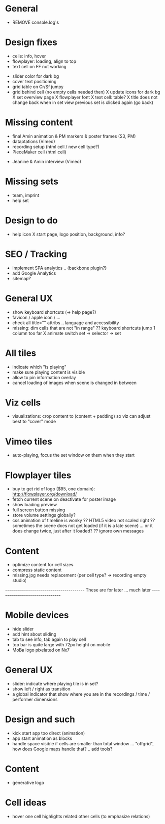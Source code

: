 
General
==========================
- REMOVE console.log's


Design fixes
==========================
- cells: info, hover
- flowplayer: loading, align to top
- text cell on FF not working
* slider color for dark bg
* cover text positioning
* grid table on Cr/Sf jumpy
* grid behind cell (no empty cells needed then)
	X update icons for dark bg
	X set overview page
	X flowplayer font
	X text cell: table?
	X title does not change back when in set view previous set is clicked again (go back)


Missing content
==========================
- final Amin animation & PM markers & poster frames (S3, PM)
- dataptations (Vimeo)
- recording setup (html cell / new cell type?)
- PieceMaker cell (html cell)
* Jeanine & Amin interview (Vimeo)


Missing sets
==========================
- team, imprint
- help set


Design to do
==========================
- help icon
	X start page, logo position, background, info?


SEO / Tracking
==========================
- implement SPA analytics .. (backbone plugin?)
- add Google Analytics
- sitemap?


General UX
==========================
- show keyboard shortcuts (-> help page?)
- favicon / apple icon / ...
- check all title="" attribs .. language and accessibility
- missing: dim cells that are not "in range"
	?? keyboard shortcuts jump 1 column too far
	X animate switch set -> selector -> set


All tiles
==========================
- indicate which "is playing"
- make sure playing content is visible
- allow to pin information overlay
- cancel loading of images when scene is changed in between


Viz cells
==========================
- visualizations: crop content to (content + padding) so viz can adjust best to "cover" mode


Vimeo tiles
==========================
- auto-playing, focus the set window on them when they start


Flowplayer tiles
==========================
- buy to get rid of logo ($95, one domain): http://flowplayer.org/download/
- fetch current scene on deactivate for poster image
- show loading preview
- full screen button missing
- store volume settings globally?
- css animation of timeline is wonky
?? HTML5 video not scaled right
?? sometimes the scene does not get loaded (if it is a late scene) ... or it does change twice, just after it loaded?
?? ignore own messages


Content
==========================
- optimize content for cell sizes
- compress static content
- missing.jpg needs replacement (per cell type? -> recording empty studio)


---------------------------------------- These are for later ... much later --------------------------------


Mobile devices
==========================
- hide slider
- add hint about sliding
- tab to see info, tab again to play cell
- top bar is quite large with 72px height on mobile
- MoBa logo pixelated on Nx7


General UX
==========================
- slider: indicate where playing tile is in set?
- show left / right as transition
- a global indicator that show where you are in the recordings / time / performer dimensions


Design and such
==========================
- kick start app too direct (animation)
- app start animation as blocks
- handle space visible if cells are smaller than total window ... "offgrid", how does Google maps handle that? .. add tools?


Content
==========================
- generative logo


Cell ideas
==========================
- hover one cell highlights related other cells (to emphasize relations)

